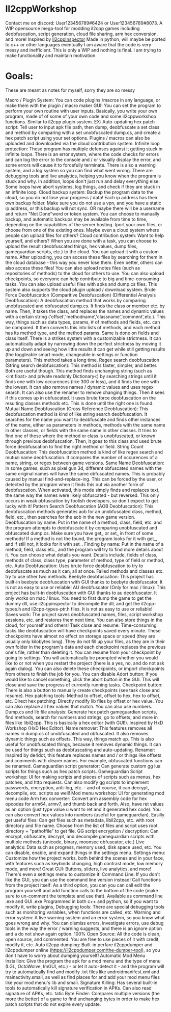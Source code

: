 # Il2cppWorkshop
Contact me on discord: User123456789#6424 or User123456789#8073.
A WIP opensource mega-tool for modding il2cpp games including deobfuscation, script generation, cloud file sharing, arm hex conversion, and more!
Inspired by [Il2cppInspector](https://github.com/djkaty/Il2CppInspector)
Made in python, will maybe be ported to c++ or other languages eventually
I am aware that the code is very messy and inefficient. This is only a WIP and nothing is final. I am trying to make functionality and maintain motivation.

# Goals:
These are meant as notes for myself, sorry they are so messy

Macro / Plugin System: You can code plugins /macros in any language, or make them with the plugin / macro maker GUI! You can set the program to perform your own routine with user inputs. Basically, you write your own program, made of of some of your own code and some il2cppworkshop functions. Similar to il2cpp plugin system. EX: Auto-updating hex patch script: Tell user to input apk file path, then dump, deobfuscate a set class and method by comparing with a set unobfuscated dump.cs, and create a hex patch script using your set options. Plugins / macros can also be uploaded and downloaded via the cloud contribution system.
Infinite loop protection: These program has multiple defenses against it getting stuck in infinite loops. There is an error system, where the code checks for errors and can log the error to the console and / or visually display the error, and some errors will cause it to forcefully terminate. There is also a warning system, and a log system so you can find what went wrong. There are debugging tools and live analytics, helping you know when the program is stuck and why. In addition, loops don't just run and delay everything else: Some loops have abort systems, log things, and check if they are stuck in an infinite loop.
Cloud backup system: Backup the program data to the cloud, so you do not lose your progress / data! Each ip address has their own backup folder. Make sure you do not use a vpn, and you have a static ip address, or this backup will not sync. OR maybe there will be a username and return "Not Done"word or token system. You can choose to manually backup, and automatic backups may be available from time to time, depending on the capabilities of the server hosting.
Iport your own files, or choose from one of the existing ones. Maybe even a cloud system where people can upload files for others?
Cloud contribution system: Want to help yourself, and others? When you are done with a task, you can choose to upload the result (deobfuscated things, hex values, dump files, gameguardian scripts, etc.) to the cloud. You can upload it with a custom name. After uploading, you can access these files by searching for them in the cloud database - this way you never lose them. Even better, others can also access these files! You can also upload notes files (such as repositories of methods) to the cloud for others to use. You can also upload checkpoints, so everyone can help contribute to big and time-consuming tasks. You can also upload useful files with apks and dump.cs files. This system also supports the cloud plugin upload / download system.
Brute Force Deobfuscation (Comparitive Deobfuscation) (Differential Analysis Deobfuscation): A deobfuscation method that works by comparing unobfuscated and obfuscated dump.cs. It finds the class or member etc. by name. Then, it takes the class, and replaces the names and dynamic values with a certain string ('offset','methodname','classname','comment',etc.). This way, things such as data types, params, # of methods and fields, etc. can be compared. It then converts this into lists of methods, and each method has its method type, and the method params. Same is done on fields and class itself. There is a strikes system with a customizable strictness. It can automatically adapt by narrowing down the perfect strictness by moving it up and down and seeing how little results it can get while still getting results (the toggleable smart mode, changeable in settings or function parameters). This method takes a long time.
Regex search deobfuscation (String search deobfuscation): This method is faster, simpler, and better. Both are useful though. This method finds unchanging string (such as <int,float> and private readonly Dictionary<) by searching strings until it finds one with low occurences (like 300 or less), and it finds the one with the lowest. It can also remove names / dynamic values and uses regex search. It can also use the renamer to remove changing things. Then it sees if this comes up in obfuscated. It uses brute force deobfuscation on the resulting classes methods etc. This is done until the right one is found.
Mutual Name Deobfuscation (Cross Reference Deobfuscation): This deobfuscation method is kind of like string search deobfuscation. It searches for the name you want to deobfuscate and finds other instances of the name, either as parameters in methods, methods with the same name in other classes, or fields with the same name in other classes. It tries to find one of these where the method or class is unobfuscated, or known through previous deobfuscation. Then, it goes to this class and used brute force deobfuscation to find the right method or field.
String Count Deobfuscation: This deobfuscation method is kind of like regex search and mutual name deobfuscation. It compares the number of occurences of a name, string, or regex between game versions.
Same Name Deobfuscation: In some games, such as pixel gun 3d, different obfuscated names with the same original names will have the same obfuscated names. This is probably caused by manual find-and-replace-ing. This can be forced by the user, or detected by the program when it finds this out via another form of deobfuscation. When activated, this mode simply finds and replaces text, the same way the names were likely obfuscated - but reversed. This only occurs in weak obfuscation by foolish developers, so don't expect to get lucky with it!
Pattern Search Deobfuscation (AOB Deobfuscation): This deobfuscation methods generates aob for an unobfuscated class, method, field, etc., then searches for the aob in the new game version.
Deobfuscation by name: Put in the name of a method, class, field, etc. and the program attempts to deobfuscate it by comparing unobfuscated and obfuscated dump.cs. Make sure you have get_ or set_ in front of some methods! If a method is not the found, the program looks for it with get_, and if still not, it looks for it with set_.
Finding by name: Put in the name of a method, field, class etc., and the program will try to find more details about it. You can choose what details you want. Details include, fields of class, methods of class, class type, parameter of method, type of field or method, etc. 
Auto Deobfuscation: Uses brute force deobfuscation to try to deobfuscate as much as it can, all at once. Failed methods and classes etc. try to use other two methods.
Beebyte deobfuscation: This project has built-in beebyte deobfuscation with GUI thanks to beebyte deobfuscator. It is not as easy to use or reliable!
AU deobfuscator (Only for mac / linux): This project has built-in deobfuscation with GUI thanks to au deobfuscator. It only works on mac / linux. You need to first dump the game to get the dummy dll, use il2cppinspector to decompile the dll, and get the  il2cpp-types.h and il2cpp-types-ptr.h files. It is not as easy to use or reliable!
Saves work: The project saves deobfuscated names, files, script workshop sessions, etc. and restores them next time. You can also store things in the cloud, for yourself and others!
Task close and resume: Time-consuming tasks like deobfuscation will have checkpoints saved every minute. These checkpoints have almost no effect on storage space or speed (they are usually only kilobytes long). They do not fill up your files, as they are in their own folder in the program's data and each checkpoint replaces the previous one's file, rather than deleting it. You can resume from your checkpoint by going to settings. You will automatically be prompted whether you would like to or not when you restart the project (there is a yes, no, and do not ask again dialog). You can also delete these checkpoints, or import checkpoints from others to finish the job for you. You can disable
Adort button: If you would like to cancel something, click the abort button in the GUI. This will close and save the progress of currently running tasks.
Checkpoint button: There is also a button to manually create checkpoints (see task close and resume).
Hex patching tools: Method to offset, offset to hex, hex to offset, etc.
Direct hex patching: Directly modify lib files by offset or hex value. You can also replace all hex values that match. You can also use numbers.
Dump.cs and lib file analysis: Generate hex patch gameguardian scripts, find methods, search for numbers and strings, go to offsets, and more in files like libil2cpp. This is basically a hex editor (with GUI!). Inspired by HxD Workshop (HxD Hex Editor).
Name remover: This features removes all names in dump.cs of unobfuscated and obfuscated. It also removes dynamic things such as offsets. This way, things match up. This is also useful for unobfuscated things, because it removes dynamic things. It can be used for things such as deobfuscating and auto-updating.
Renamer: Inspired by de4dot, this feature replaces names and / or things like offsets and comments with clearer names. For example, obfuscated functions can be renamed.
Gameguardian script generator: Can generate custom gg lua scripts for things such as hex patch scripts.
Gameguardian Script workshop: UI for making scripts and pieces of scripts such as menus, hex patches, and http requests. Can also modify gg scripts to implement passwords, encryption, anti-log, etc. - and of course, it can decrypt, decompile, etc. scripts as well!
Mod menu workshop: UI for generating mod menu code
Arm hex converter: Convert arm assembly code for hex opcodes for arm64, armv7, and thumb back and forth. Also, have ret values as an option (just type value u want to ret and it generated hex code). You can also convert hex values into numbers (useful for gameguardian).
Easilly get useful files: Can get files such as metadata, libil2cpp, etc. with root directory and file name. Choose from the list of files and script uses root directory + "pathoffile" to get file.
GG script encryption / decryption: Can encrypt, obfuscate, decrypt, and decompile gameguardian scripts with multiple methods (unicode, binary, moonsec obfuscator, etc.)
Live analytics: Data such as progress, memory used, disk space used, etc. You can disable, enable, and expand things in the settings menu.
Settings menu: Customize how the project works, both behind the scenes and in your face, with features such as keybinds changing, high contrast mode, low memory mode, and more!
Great GUI: Buttons, sliders, live analytics, and more! There's even a settings menu to customize it!
Command Line: If you don't like the GUI, you can use the command line version instead!
Call functions from the project itself: As a third option, you can you can call edit the program yourself and add function calls to the bottom of the code (make sure to un-comment the template and use that).
Available as command line .exe and GUI .exe
Programmed in both c++ and python, so if you want to modify it, write plugins, 
Debugging tools: There are special debugging tools such as monitoring variables, when functions are called, etc.
Warning and error system: A live warning system and an error system, so you know what goes wrong and why. You can dismiss errors, investigate errors, use debug tools in the way the error / warning suggests, and there is an ignore option and a do not show again option.
100% Open Source: All the code is clean, open source, and commented. You are free to use pieces of it with credit, modify it, etc.
Auto il2cpp dumping: Built-in perfare il2cppdumper and il2cppdumper online (https://il2cppdumper.com/the-dumper-tool), so you don't have to worry about dumping yourself!
Automatic Mod Menu Installion: Give the program the apk for a mod menu and the type of menu (LGL, OctoWolve, ImGUI, etc.) - or let it auto-detect it - and the program will try to automatically find and modify .txt files like androidmanifest.xml and mainactivity.smali, as well as find places for and add your mod menu files like your mod menu's lib and smali.
Signature Killing: Has several built-in tools to automatically kill signature verification in APKs. Can also read signature of APKs, etc.
tatic Byte Finder: Compares multiple versions (the more the better) of a game to find unchanging bytes in order to make hex patch scripts that do not expire every update.

